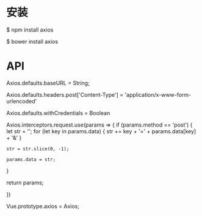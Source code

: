 # 安装
$ npm install axios
<!-- 使用 npm: -->
$ bower install axios
<!-- 使用 bower: -->
<script src="https://unpkg.com/axios/dist/axios.min.js"></script>
<!-- 使用 cdn: -->

# API
Axios.defaults.baseURL = String;
<!-- 设置基础请求路径 -->


Axios.defaults.headers.post['Content-Type'] = 'application/x-www-form-urlencoded'
<!-- 设置post请求头 -->

Axios.defaults.withCredentials = Boolean
<!-- 携带cookie -->

Axios.interceptors.request.use(params => {
  if (params.method == 'post') {
    let str = '';
    for (let key in params.data) {
      str += key + '=' + params.data[key] + '&'
    }

    str = str.slice(0, -1);

    params.data = str;
  }
  <!-- 对于post请求,需要将参数进行序列化 -->

  return params;

})
<!-- 添加axios请求拦截器, 该方法在请求之前触发 -->

Vue.prototype.axios = Axios;
<!-- 插件封装 -->

